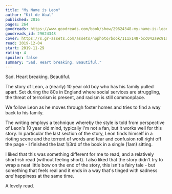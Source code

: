 ```yaml
---
title: "My Name is Leon"
author: "Kit de Waal"
published: 2016
pages: 264
goodreads: https://www.goodreads.com/book/show/29624348-my-name-is-leon
goodreads_id: 29624348
cover: https://s.gr-assets.com/assets/nophoto/book/111x148-bcc042a9c91a29c1d680899eff700a03.png
read: 2019-12-04
start: 2019-11-29
rating: 4
spoiler: false
summary: "Sad. Heart breaking. Beautiful."
---
```


Sad. Heart breaking. Beautiful.  
  
The story of Leon, a (nearly) 10 year old boy who has his family pulled apart. Set during the 80s in England where social services are struggling, the threat of terrorism is present, and racism is still commonplace.  
  
We follow Leon as he moves through foster homes and tries to find a way back to his family.  
  
The writing employs a technique whereby the style is told from perspective of Leon's 10 year old mind, typically I'm not a fan, but it works well for this story. In particular the last section of the story, Leon finds himself in a rioting scene and the torrent of words and fear and confusion roll right off the page - I finished the last 1/3rd of the book in a single (1am) sitting.  
  
I liked that this was something different for me to read, and a relatively short-ish read (without feeling short). I also liked that the story didn't try to wrap a neat little bow on the end of the story, this isn't a fairy tale - but something that feels real and it ends in a way that's tinged with sadness _and_ happiness at the same time.  
  
A lovely read.
